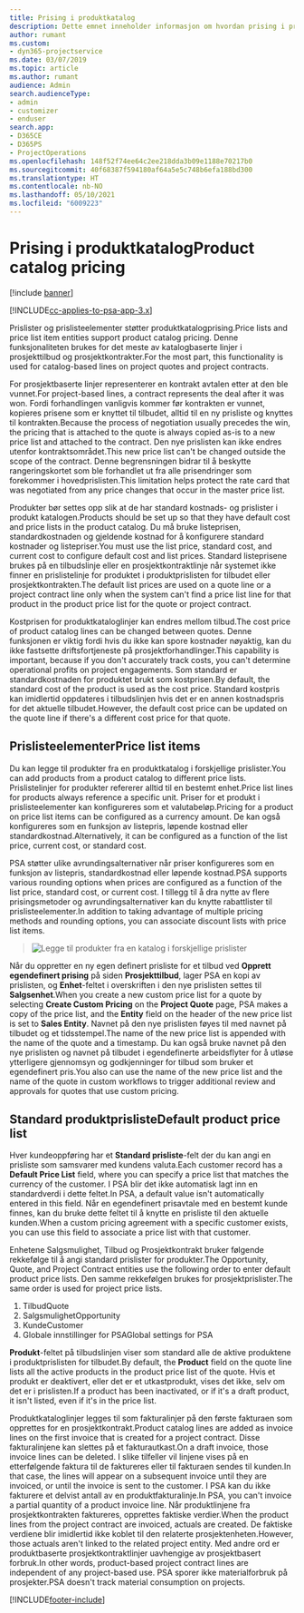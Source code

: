 ```yaml
---
title: Prising i produktkatalog
description: Dette emnet inneholder informasjon om hvordan prising i produktkatalogen fungerer i Dynamics 365 Project Service Automation (PSA).
author: rumant
ms.custom:
- dyn365-projectservice
ms.date: 03/07/2019
ms.topic: article
ms.author: rumant
audience: Admin
search.audienceType:
- admin
- customizer
- enduser
search.app:
- D365CE
- D365PS
- ProjectOperations
ms.openlocfilehash: 148f52f74ee64c2ee218dda3b09e1188e70217b0
ms.sourcegitcommit: 40f68387f594180af64a5e5c748b6efa188bd300
ms.translationtype: HT
ms.contentlocale: nb-NO
ms.lasthandoff: 05/10/2021
ms.locfileid: "6009223"
---
```

# <a name="product-catalog-pricing"></a><span data-ttu-id="32b8c-103">Prising i produktkatalog</span><span class="sxs-lookup"><span data-stu-id="32b8c-103">Product catalog pricing</span></span> 

[!include [banner](../includes/psa-now-project-operations.md)]

[!INCLUDE[cc-applies-to-psa-app-3.x](../includes/cc-applies-to-psa-app-3x.md)]


<span data-ttu-id="32b8c-104">Prislister og prislisteelementer støtter produktkatalogprising.</span><span class="sxs-lookup"><span data-stu-id="32b8c-104">Price lists and price list item entities support product catalog pricing.</span></span> <span data-ttu-id="32b8c-105">Denne funksjonaliteten brukes for det meste av katalogbaserte linjer i prosjekttilbud og prosjektkontrakter.</span><span class="sxs-lookup"><span data-stu-id="32b8c-105">For the most part, this functionality is used for catalog-based lines on project quotes and project contracts.</span></span>

<span data-ttu-id="32b8c-106">For prosjektbaserte linjer representerer en kontrakt avtalen etter at den ble vunnet.</span><span class="sxs-lookup"><span data-stu-id="32b8c-106">For project-based lines, a contract represents the deal after it was won.</span></span> <span data-ttu-id="32b8c-107">Fordi forhandlingen vanligvis kommer før kontrakten er vunnet, kopieres prisene som er knyttet til tilbudet, alltid til en ny prisliste og knyttes til kontrakten.</span><span class="sxs-lookup"><span data-stu-id="32b8c-107">Because the process of negotiation usually precedes the win, the pricing that is attached to the quote is always copied as-is to a new price list and attached to the contract.</span></span> <span data-ttu-id="32b8c-108">Den nye prislisten kan ikke endres utenfor kontraktsområdet.</span><span class="sxs-lookup"><span data-stu-id="32b8c-108">This new price list can't be changed outside the scope of the contract.</span></span> <span data-ttu-id="32b8c-109">Denne begrensningen bidrar til å beskytte rangeringskortet som ble forhandlet ut fra alle prisendringer som forekommer i hovedprislisten.</span><span class="sxs-lookup"><span data-stu-id="32b8c-109">This limitation helps protect the rate card that was negotiated from any price changes that occur in the master price list.</span></span>

<span data-ttu-id="32b8c-110">Produkter bør settes opp slik at de har standard kostnads- og prislister i produkt katalogen.</span><span class="sxs-lookup"><span data-stu-id="32b8c-110">Products should be set up so that they have default cost and price lists in the product catalog.</span></span> <span data-ttu-id="32b8c-111">Du må bruke listeprisen, standardkostnaden og gjeldende kostnad for å konfigurere standard kostnader og listepriser.</span><span class="sxs-lookup"><span data-stu-id="32b8c-111">You must use the list price, standard cost, and current cost to configure default cost and list prices.</span></span> <span data-ttu-id="32b8c-112">Standard listeprisene brukes på en tilbudslinje eller en prosjektkontraktlinje når systemet ikke finner en prislistelinje for produktet i produktprislisten for tilbudet eller prosjektkontrakten.</span><span class="sxs-lookup"><span data-stu-id="32b8c-112">The default list prices are used on a quote line or a project contract line only when the system can't find a price list line for that product in the product price list for the quote or project contract.</span></span>

<span data-ttu-id="32b8c-113">Kostprisen for produktkataloglinjer kan endres mellom tilbud.</span><span class="sxs-lookup"><span data-stu-id="32b8c-113">The cost price of product catalog lines can be changed between quotes.</span></span> <span data-ttu-id="32b8c-114">Denne funksjonen er viktig fordi hvis du ikke kan spore kostnader nøyaktig, kan du ikke fastsette driftsfortjeneste på prosjektforhandlinger.</span><span class="sxs-lookup"><span data-stu-id="32b8c-114">This capability is important, because if you don't accurately track costs, you can't determine operational profits on project engagements.</span></span> <span data-ttu-id="32b8c-115">Som standard er standardkostnaden for produktet brukt som kostprisen.</span><span class="sxs-lookup"><span data-stu-id="32b8c-115">By default, the standard cost of the product is used as the cost price.</span></span> <span data-ttu-id="32b8c-116">Standard kostpris kan imidlertid oppdateres i tilbudslinjen hvis det er en annen kostnadspris for det aktuelle tilbudet.</span><span class="sxs-lookup"><span data-stu-id="32b8c-116">However, the default cost price can be updated on the quote line if there's a different cost price for that quote.</span></span>

## <a name="price-list-items"></a><span data-ttu-id="32b8c-117">Prislisteelementer</span><span class="sxs-lookup"><span data-stu-id="32b8c-117">Price list items</span></span>

<span data-ttu-id="32b8c-118">Du kan legge til produkter fra en produktkatalog i forskjellige prislister.</span><span class="sxs-lookup"><span data-stu-id="32b8c-118">You can add products from a product catalog to different price lists.</span></span> <span data-ttu-id="32b8c-119">Prislistelinjer for produkter refererer alltid til en bestemt enhet.</span><span class="sxs-lookup"><span data-stu-id="32b8c-119">Price list lines for products always reference a specific unit.</span></span> <span data-ttu-id="32b8c-120">Priser for et produkt i prislisteelementer kan konfigureres som et valutabeløp.</span><span class="sxs-lookup"><span data-stu-id="32b8c-120">Pricing for a product on price list items can be configured as a currency amount.</span></span> <span data-ttu-id="32b8c-121">De kan også konfigureres som en funksjon av listepris, løpende kostnad eller standardkostnad.</span><span class="sxs-lookup"><span data-stu-id="32b8c-121">Alternatively, it can be configured as a function of the list price, current cost, or standard cost.</span></span>

<span data-ttu-id="32b8c-122">PSA støtter ulike avrundingsalternativer når priser konfigureres som en funksjon av listepris, standardkostnad eller løpende kostnad.</span><span class="sxs-lookup"><span data-stu-id="32b8c-122">PSA supports various rounding options when prices are configured as a function of the list price, standard cost, or current cost.</span></span> <span data-ttu-id="32b8c-123">I tillegg til å dra nytte av flere prisingsmetoder og avrundingsalternativer kan du knytte rabattlister til prislisteelementer.</span><span class="sxs-lookup"><span data-stu-id="32b8c-123">In addition to taking advantage of multiple pricing methods and rounding options, you can associate discount lists with price list items.</span></span> 

> ![Legge til produkter fra en katalog i forskjellige prislister](media/basic-guide-16.png)

<span data-ttu-id="32b8c-125">Når du oppretter en ny egen definert prisliste for et tilbud ved **Opprett egendefinert prising** på siden **Prosjekttilbud**, lager PSA en kopi av prislisten, og **Enhet**-feltet i overskriften i den nye prislisten settes til **Salgsenhet**.</span><span class="sxs-lookup"><span data-stu-id="32b8c-125">When you create a new custom price list for a quote by selecting **Create Custom Pricing** on the **Project Quote** page, PSA makes a copy of the price list, and the **Entity** field on the header of the new price list is set to **Sales Entity**.</span></span> <span data-ttu-id="32b8c-126">Navnet på den nye prislisten føyes til med navnet på tilbudet og et tidsstempel.</span><span class="sxs-lookup"><span data-stu-id="32b8c-126">The name of the new price list is appended with the name of the quote and a timestamp.</span></span> <span data-ttu-id="32b8c-127">Du kan også bruke navnet på den nye prislisten og navnet på tilbudet i egendefinerte arbeidsflyter for å utløse ytterligere gjennomsyn og godkjenninger for tilbud som bruker et egendefinert pris.</span><span class="sxs-lookup"><span data-stu-id="32b8c-127">You also can use the name of the new price list and the name of the quote in custom workflows to trigger additional review and approvals for quotes that use custom pricing.</span></span>

 
## <a name="default-product-price-list"></a><span data-ttu-id="32b8c-128">Standard produktprisliste</span><span class="sxs-lookup"><span data-stu-id="32b8c-128">Default product price list</span></span>
<span data-ttu-id="32b8c-129">Hver kundeoppføring har et **Standard prisliste**-felt der du kan angi en prisliste som samsvarer med kundens valuta.</span><span class="sxs-lookup"><span data-stu-id="32b8c-129">Each customer record has a **Default Price List** field, where you can specify a price list that matches the currency of the customer.</span></span> <span data-ttu-id="32b8c-130">I PSA blir det ikke automatisk lagt inn en standardverdi i dette feltet.</span><span class="sxs-lookup"><span data-stu-id="32b8c-130">In PSA, a default value isn't automatically entered in this field.</span></span> <span data-ttu-id="32b8c-131">Når en egendefinert prisavtale med en bestemt kunde finnes, kan du bruke dette feltet til å knytte en prisliste til den aktuelle kunden.</span><span class="sxs-lookup"><span data-stu-id="32b8c-131">When a custom pricing agreement with a specific customer exists, you can use this field to associate a price list with that customer.</span></span>

<span data-ttu-id="32b8c-132">Enhetene Salgsmulighet, Tilbud og Prosjektkontrakt bruker følgende rekkefølge til å angi standard prislister for produkter.</span><span class="sxs-lookup"><span data-stu-id="32b8c-132">The Opportunity, Quote, and Project Contract entities use the following order to enter default product price lists.</span></span> <span data-ttu-id="32b8c-133">Den samme rekkefølgen brukes for prosjektprislister.</span><span class="sxs-lookup"><span data-stu-id="32b8c-133">The same order is used for project price lists.</span></span>

1.  <span data-ttu-id="32b8c-134">Tilbud</span><span class="sxs-lookup"><span data-stu-id="32b8c-134">Quote</span></span>
2.  <span data-ttu-id="32b8c-135">Salgsmulighet</span><span class="sxs-lookup"><span data-stu-id="32b8c-135">Opportunity</span></span>
3.  <span data-ttu-id="32b8c-136">Kunde</span><span class="sxs-lookup"><span data-stu-id="32b8c-136">Customer</span></span>
4.  <span data-ttu-id="32b8c-137">Globale innstillinger for PSA</span><span class="sxs-lookup"><span data-stu-id="32b8c-137">Global settings for PSA</span></span>

<span data-ttu-id="32b8c-138">**Produkt**-feltet på tilbudslinjen viser som standard alle de aktive produktene i produktprislisten for tilbudet.</span><span class="sxs-lookup"><span data-stu-id="32b8c-138">By default, the **Product** field on the quote line lists all the active products in the product price list of the quote.</span></span> <span data-ttu-id="32b8c-139">Hvis et produkt er deaktivert, eller det er et utkastprodukt, vises det ikke, selv om det er i prislisten.</span><span class="sxs-lookup"><span data-stu-id="32b8c-139">If a product has been inactivated, or if it's a draft product, it isn't listed, even if it's in the price list.</span></span> 

<span data-ttu-id="32b8c-140">Produktkataloglinjer legges til som fakturalinjer på den første fakturaen som opprettes for en prosjektkontrakt.</span><span class="sxs-lookup"><span data-stu-id="32b8c-140">Product catalog lines are added as invoice lines on the first invoice that is created for a project contract.</span></span> <span data-ttu-id="32b8c-141">Disse fakturalinjene kan slettes på et fakturautkast.</span><span class="sxs-lookup"><span data-stu-id="32b8c-141">On a draft invoice, those invoice lines can be deleted.</span></span> <span data-ttu-id="32b8c-142">I slike tilfeller vil linjene vises på en etterfølgende faktura til de faktureres eller til fakturaen sendes til kunden.</span><span class="sxs-lookup"><span data-stu-id="32b8c-142">In that case, the lines will appear on a subsequent invoice until they are invoiced, or until the invoice is sent to the customer.</span></span> <span data-ttu-id="32b8c-143">I PSA kan du ikke fakturere et delvist antall av en produktfakturalinje.</span><span class="sxs-lookup"><span data-stu-id="32b8c-143">In PSA, you can't invoice a partial quantity of a product invoice line.</span></span> <span data-ttu-id="32b8c-144">Når produktlinjene fra prosjektkontrakten faktureres, opprettes faktiske verdier.</span><span class="sxs-lookup"><span data-stu-id="32b8c-144">When the product lines from the project contract are invoiced, actuals are created.</span></span> <span data-ttu-id="32b8c-145">De faktiske verdiene blir imidlertid ikke koblet til den relaterte prosjektenheten.</span><span class="sxs-lookup"><span data-stu-id="32b8c-145">However, those actuals aren't linked to the related project entity.</span></span> <span data-ttu-id="32b8c-146">Med andre ord er produktbaserte prosjektkontraktlinjer uavhengige av prosjektbasert forbruk.</span><span class="sxs-lookup"><span data-stu-id="32b8c-146">In other words, product-based project contract lines are independent of any project-based use.</span></span> <span data-ttu-id="32b8c-147">PSA sporer ikke materialforbruk på prosjekter.</span><span class="sxs-lookup"><span data-stu-id="32b8c-147">PSA doesn't track material consumption on projects.</span></span>


[!INCLUDE[footer-include](../includes/footer-banner.md)]